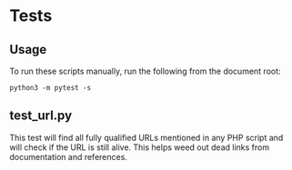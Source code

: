 # Tests

## Usage

To run these scripts manually, run the following from the document root:

```
python3 -m pytest -s
```

## test_url.py

This test will find all fully qualified URLs mentioned in any PHP script and will check if the URL is still alive. This helps weed out dead links from documentation and references.
